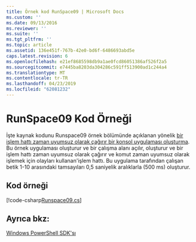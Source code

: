```yaml
---
title: Örnek kod RunSpace09 | Microsoft Docs
ms.custom: ''
ms.date: 09/13/2016
ms.reviewer: ''
ms.suite: ''
ms.tgt_pltfrm: ''
ms.topic: article
ms.assetid: 136e451f-767b-42e0-bd6f-6486693abd5e
caps.latest.revision: 6
ms.openlocfilehash: e21ef8685598db9a1ae0fcd86051386af526f2a5
ms.sourcegitcommit: e7445ba8203da304286c591ff513900ad1c244a4
ms.translationtype: MT
ms.contentlocale: tr-TR
ms.lasthandoff: 04/23/2019
ms.locfileid: "62081232"
---
```

# <a name="runspace09-code-sample"></a>RunSpace09 Kod Örneği

İşte kaynak kodunu Runspace09 örnek bölümünde açıklanan yönelik [bir işlem hattı zaman uyumsuz olarak çağırır bir konsol uygulaması oluşturma](http://msdn.microsoft.com/en-us/198c1c94-2a06-457e-93ce-c0d910618e47). Bu örnek uygulaması oluşturur ve bir çalışma alanı açılır, oluşturur ve bir işlem hattı zaman uyumsuz olarak çağırır ve komut zaman uyumsuz olarak işlemek için olayları kullanan'işlem hattı. Bu uygulama tarafından çalışan betik 1-10 arasındaki tamsayıları 0,5 saniyelik aralıklarla (500 ms) oluşturur.

## <a name="code-sample"></a>Kod örneği

[!code-csharp[Runspace09.cs](../../powershell-sdk-samples/SDK-2.0/csharp/Runspace09/Runspace09.cs#L11-L113 "Runspace09.cs")]

## <a name="see-also"></a>Ayrıca bkz:

[Windows PowerShell SDK'sı](../windows-powershell-reference.md)